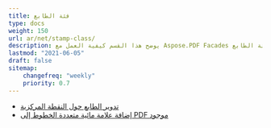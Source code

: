 ```yaml
---
title: فئة الطابع
type: docs
weight: 150
url: ar/net/stamp-class/
description: يوضح هذا القسم كيفية العمل مع Aspose.PDF Facades باستخدام فئة الطابع.
lastmod: "2021-06-05"
draft: false
sitemap:
    changefreq: "weekly"
    priority: 0.7
---
```


- [تدوير الطابع حول النقطة المركزية](/pdf/net/rotating-stamp-about-the-center-point/)
- [إضافة علامة مائية متعددة الخطوط إلى PDF موجود](/pdf/net/adding-multi-line-watermark-to-existing-pdf/)